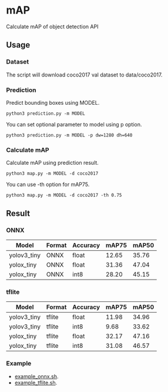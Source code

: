 # mAP

Calculate mAP of object detection API

## Usage

### Dataset

The script will download coco2017 val dataset to data/coco2017.

### Prediction 

Predict bounding boxes using MODEL.

```
python3 prediction.py -m MODEL
```

You can set optional parameter to model using p option.

```
python3 prediction.py -m MODEL -p dw=1280 dh=640
```

### Calculate mAP

Calculate mAP using prediction result.

```
python3 map.py -m MODEL -d coco2017
```

You can use -th option for mAP75.

```
python3 map.py -m MODEL -d coco2017 -th 0.75
```

## Result

### ONNX

|Model|Format|Accuracy|mAP75|mAP50|
|-----|-----|-----|-----|-----|
|yolov3_tiny|ONNX|float|12.65|35.76|
|yolox_tiny|ONNX|float|31.36|47.04|
|yolox_tiny|ONNX|int8|28.20|45.15|

### tflite

|Model|Format|Accuracy|mAP75|mAP50|
|-----|-----|-----|-----|-----|
|yolov3_tiny|tflite|float|11.98|34.96|
|yolov3_tiny|tflite|int8|9.68|33.62|
|yolox_tiny|tflite|float|32.17|47.16|
|yolox_tiny|tflite|int8|31.08|46.57|

### Example

- [example_onnx.sh](./example_onnx.sh).
- [example_tflite.sh](./example_tflite.sh).